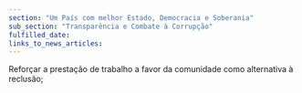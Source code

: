 ```yaml
---
section: "Um País com melhor Estado, Democracia e Soberania"
sub_section: "Transparência e Combate à Corrupção"
fulfilled_date:
links_to_news_articles:
---
```


Reforçar a prestação de trabalho a favor da comunidade como alternativa à reclusão;